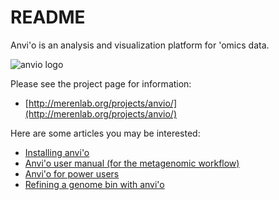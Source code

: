 # README

Anvi'o is an analysis and visualization platform for 'omics data.

![anvio logo](http://merenlab.org/images/anvio-logo.png)

Please see the project page for information: 

* [http://merenlab.org/projects/anvio/](http://merenlab.org/projects/anvio/)

Here are some articles you may be interested:

* [Installing anvi'o](http://merenlab.org/2015/05/01/installation/)
* [Anvi'o user manual (for the metagenomic workflow)](http://merenlab.org/2015/05/02/anvio-tutorial/)
* [Anvi'o for power users](http://merenlab.org/2015/05/02/other-examples/)
* [Refining a genome bin with anvi'o](http://merenlab.org/2015/05/11/anvi-refine/)
